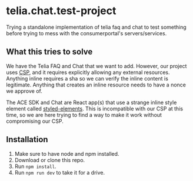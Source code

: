 # telia.chat.test-project
Trying a standalone implementation of telia faq and chat to test something before trying to mess with the consumerportal's servers/services.

## What this tries to solve
We have the Telia FAQ and Chat that we want to add. However, our project uses [CSP](https://developer.mozilla.org/en-US/docs/Web/HTTP/CSP), and it requires explicitly allowing any external resources. Anything inline requires a sha so we can verify the inline content is legitimate. Anything that creates an inline resource needs to have a nonce we approve of.

The ACE SDK and Chat are React app(s) that use a strange inline style element called [styled-elements](https://styled-components.com/). This is incompatible with our CSP at this time, so we are here trying to find a way to make it work without compromising our CSP.

## Installation
1. Make sure to have node and npm installed.
2. Download or clone this repo.
3. Run `npm install`.
4. Run `npm run dev` to take it for a drive.
